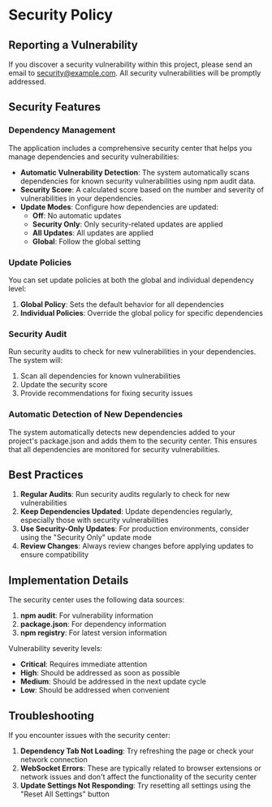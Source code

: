# Security Policy

## Reporting a Vulnerability

If you discover a security vulnerability within this project, please send an email to security@example.com. All security vulnerabilities will be promptly addressed.

## Security Features

### Dependency Management

The application includes a comprehensive security center that helps you manage dependencies and security vulnerabilities:

- **Automatic Vulnerability Detection**: The system automatically scans dependencies for known security vulnerabilities using npm audit data.
- **Security Score**: A calculated score based on the number and severity of vulnerabilities in your dependencies.
- **Update Modes**: Configure how dependencies are updated:
  - **Off**: No automatic updates
  - **Security Only**: Only security-related updates are applied
  - **All Updates**: All updates are applied
  - **Global**: Follow the global setting

### Update Policies

You can set update policies at both the global and individual dependency level:

1. **Global Policy**: Sets the default behavior for all dependencies
2. **Individual Policies**: Override the global policy for specific dependencies

### Security Audit

Run security audits to check for new vulnerabilities in your dependencies. The system will:

1. Scan all dependencies for known vulnerabilities
2. Update the security score
3. Provide recommendations for fixing security issues

### Automatic Detection of New Dependencies

The system automatically detects new dependencies added to your project's package.json and adds them to the security center. This ensures that all dependencies are monitored for security vulnerabilities.

## Best Practices

1. **Regular Audits**: Run security audits regularly to check for new vulnerabilities
2. **Keep Dependencies Updated**: Update dependencies regularly, especially those with security vulnerabilities
3. **Use Security-Only Updates**: For production environments, consider using the "Security Only" update mode
4. **Review Changes**: Always review changes before applying updates to ensure compatibility

## Implementation Details

The security center uses the following data sources:

1. **npm audit**: For vulnerability information
2. **package.json**: For dependency information
3. **npm registry**: For latest version information

Vulnerability severity levels:
- **Critical**: Requires immediate attention
- **High**: Should be addressed as soon as possible
- **Medium**: Should be addressed in the next update cycle
- **Low**: Should be addressed when convenient

## Troubleshooting

If you encounter issues with the security center:

1. **Dependency Tab Not Loading**: Try refreshing the page or check your network connection
2. **WebSocket Errors**: These are typically related to browser extensions or network issues and don't affect the functionality of the security center
3. **Update Settings Not Responding**: Try resetting all settings using the "Reset All Settings" button
